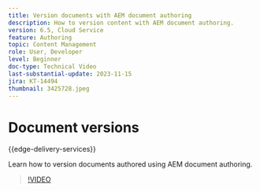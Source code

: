 ```yaml
---
title: Version documents with AEM document authoring
description: How to version content with AEM document authoring.
version: 6.5, Cloud Service
feature: Authoring
topic: Content Management
role: User, Developer
level: Beginner
doc-type: Technical Video
last-substantial-update: 2023-11-15
jira: KT-14494
thumbnail: 3425728.jpeg
---
```


# Document versions

{{edge-delivery-services}}

Learn how to version documents authored using AEM document authoring.

>[!VIDEO](https://video.tv.adobe.com/v/3425728/?learn=on)
